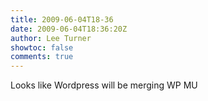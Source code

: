 ```yaml
---
title: 2009-06-04T18-36
date: 2009-06-04T18:36:20Z
author: Lee Turner
showtoc: false
comments: true
---
```


Looks like Wordpress will be merging WP MU

